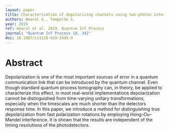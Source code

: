 ```yaml
---
layout: paper
title: Characterization of depolarizing channels using two-photon interference
authors: Amaral G., Temporão G.
year: 2019
ref: Amaral et al. 2019. Quantum Inf Process
journal: "Quantum Inf Process 18, 342"
doi: 10.1007/s11128-019-2445-9
---
```


# Abstract

Depolarization is one of the most important sources of error in a quantum communication link that can be introduced by the quantum channel. Even though standard quantum process tomography can, in theory, be applied to characterize this effect, in most real-world implementations depolarization cannot be distinguished from time-varying unitary transformations, especially when the timescales are much shorter than the detectors response time. In this paper, we introduce a method for distinguishing true depolarization from fast polarization rotations by employing Hong–Ou–Mandel interference. It is shown that the results are independent of the timing resolutions of the photodetectors.